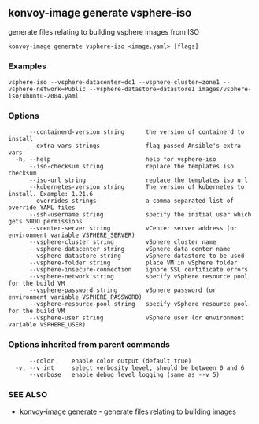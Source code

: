 ## konvoy-image generate vsphere-iso

generate files relating to building vsphere images from ISO

```
konvoy-image generate vsphere-iso <image.yaml> [flags]
```

### Examples

```
vsphere-iso --vsphere-datacenter=dc1 --vsphere-cluster=zone1 --vsphere-network=Public --vsphere-datastore=datastore1 images/vsphere-iso/ubuntu-2004.yaml
```

### Options

```
      --containerd-version string      the version of containerd to install
      --extra-vars strings             flag passed Ansible's extra-vars
  -h, --help                           help for vsphere-iso
      --iso-checksum string            replace the templates iso checksum
      --iso-url string                 replace the templates iso url
      --kubernetes-version string      The version of kubernetes to install. Example: 1.21.6
      --overrides strings              a comma separated list of override YAML files
      --ssh-username string            specify the initial user which gets SUDO permissions
      --vcenter-server string          vCenter server address (or environment variable VSPHERE_SERVER)
      --vsphere-cluster string         vSphere cluster name
      --vsphere-datacenter string      vSphere data center name
      --vsphere-datastore string       vSphere datastore to be used
      --vsphere-folder string          place VM in vSphere folder
      --vsphere-insecure-connection    ignore SSL certificate errors
      --vsphere-network string         specify vSphere resource pool for the build VM
      --vsphere-password string        vSphere password (or environment variable VSPHERE_PASSWORD)
      --vsphere-resource-pool string   specify vSphere resource pool for the build VM
      --vsphere-user string            vSphere user (or environment variable VSPHERE_USER)
```

### Options inherited from parent commands

```
      --color     enable color output (default true)
  -v, --v int     select verbosity level, should be between 0 and 6
      --verbose   enable debug level logging (same as --v 5)
```

### SEE ALSO

* [konvoy-image generate](konvoy-image_generate.md)	 - generate files relating to building images

